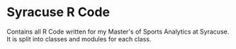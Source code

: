 # Syracuse R Code
 Contains all R Code written for my Master's of Sports Analytics at Syracuse. It is split into classes and modules for each class.
